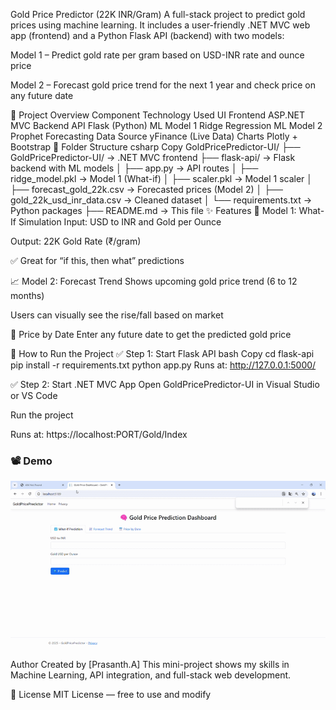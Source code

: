 Gold Price Predictor (22K INR/Gram)
A full-stack project to predict gold prices using machine learning. It includes a user-friendly .NET MVC web app (frontend) and a Python Flask API (backend) with two models:

Model 1 – Predict gold rate per gram based on USD-INR rate and ounce price

Model 2 – Forecast gold price trend for the next 1 year and check price on any future date

📌 Project Overview
Component	Technology Used
UI Frontend	ASP.NET MVC
Backend API	Flask (Python)
ML Model 1	Ridge Regression
ML Model 2	Prophet Forecasting
Data Source	yFinance (Live Data)
Charts	Plotly + Bootstrap
📂 Folder Structure
csharp
Copy
GoldPricePredictor-UI/
├── GoldPricePredictor-UI/        → .NET MVC frontend
├── flask-api/                    → Flask backend with ML models
│   ├── app.py                    → API routes
│   ├── ridge_model.pkl           → Model 1 (What-if)
│   ├── scaler.pkl                → Model 1 scaler
│   ├── forecast_gold_22k.csv     → Forecasted prices (Model 2)
│   ├── gold_22k_usd_inr_data.csv → Cleaned dataset
│   └── requirements.txt          → Python packages
├── README.md                     → This file
✨ Features
🔢 Model 1: What-If Simulation
Input: USD to INR and Gold per Ounce

Output: 22K Gold Rate (₹/gram)

✅ Great for “if this, then what” predictions

📈 Model 2: Forecast Trend
Shows upcoming gold price trend (6 to 12 months)

Users can visually see the rise/fall based on market

📅 Price by Date
Enter any future date to get the predicted gold price

🚀 How to Run the Project
✅ Step 1: Start Flask API
bash
Copy
cd flask-api
pip install -r requirements.txt
python app.py
Runs at: http://127.0.0.1:5000/

✅ Step 2: Start .NET MVC App
Open GoldPricePredictor-UI in Visual Studio or VS Code

Run the project

Runs at: https://localhost:PORT/Gold/Index

### 📽 Demo

![Gold Price Dashboard Demo](demo.gif)

Author
Created by [Prasanth.A]
This mini-project shows my skills in Machine Learning, API integration, and full-stack web development.

📄 License
MIT License — free to use and modify

